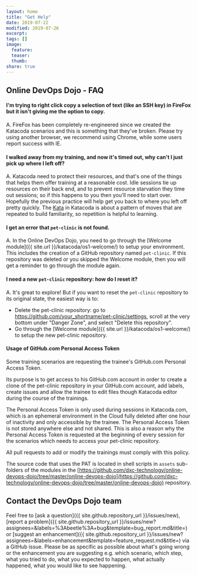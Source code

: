 ```yaml
---
layout: home
title: "Get Help"
date: 2019-07-22
modified: 2019-07-26
excerpt:
tags: []
image:
  feature: 
  teaser:
  thumb:
share: true
---
```


## Online DevOps Dojo - FAQ

#### I'm trying to right click copy a selection of text (like an SSH key) in FireFox but it isn't giving me the option to copy.

A. FireFox has been completely re-engineered since we created the Katacoda scenarios and this is something that they've broken. Please try using another browser, we recommend using Chrome, while some users report success with IE.

#### I walked away from my training, and now it's timed out, why can't I just pick up where I left off?

A. Katacoda need to protect their resources, and that's one of the things that helps them offer training at a reasonable cost. Idle sessions tie up resources on their back end, and to prevent resource starvation they time out sessions; so if this happens to you then you'll need to start over. Hopefully the previous practice will help get you back to where you left off pretty quickly. The [Kata](https://en.wikipedia.org/wiki/Kata) in Katacoda is about a pattern of moves that are repeated to build familiarity, so repetition is helpful to learning.

#### I get an error that `pet-clinic` is not found.

A. In the Online DevOps Dojo, you need to go through the [Welcome module]({{ site.url }}/katacoda/os1-welcome/) to setup your environment. This includes the creation of a GitHub repository named `pet-clinic`. If this repository was deleted or you skipped the Welcome module, then you will get a reminder to go through the module again.

#### I need a new `pet-clinic` repository: how do I reset it?

A. It's great to explore! But if you want to reset the `pet-clinic` repository to its original state, the easiest way is to:

* Delete the pet-clinic repository: go to https://github.com/your_shortname/pet-clinic/settings, scroll at the very bottom under "Danger Zone", and select "Delete this repository".
* Go through the [Welcome module]({{ site.url }}/katacoda/os1-welcome/) to setup the new pet-clinic repository.

#### <a name="PAT"></a>Usage of GitHub.com Personal Access Token

Some training scenarios are requesting the trainee's GitHub.com Personal Access Token.

Its purpose is to get access to his GitHub.com account in order to create a clone of the pet-clinic repository in your GitHub.com account, add labels, create issues and allow the trainee to edit files though Katacoda editor during the course of the trainings.

The Personal Access Token is only used during sessions in Katacoda.com, which is an ephemeral environment in the Cloud fully deleted after one hour of inactivity and only accessible by the trainee. The Personal Access Token is not stored anywhere else and not shared. This is also a reason why the Personal Access Token is requested at the beginning of every session for the scenarios which needs to access your pet-clinic repository.

All pull requests to add or modify the trainings must comply with this policy.

The source code that uses the PAT is located in shell scripts in `assets` sub-folders of the modules in the [https://github.com/dxc-technology/online-devops-dojo/tree/master/online-devops-dojo](https://github.com/dxc-technology/online-devops-dojo/tree/master/online-devops-dojo) repository.

## Contact the DevOps Dojo team

Feel free to [ask a question]({{ site.github.repository_url }}/issues/new), [report a problem]({{ site.github.repository_url }}/issues/new?assignees=&labels=%3Abeetle%3A+bug&template=bug_report.md&title=) or [suggest an enhancement]({{ site.github.repository_url }}/issues/new?assignees=&labels=enhancement&template=feature_request.md&title=) via a GitHub issue. Please be as specific as possible about what's going wrong or the enhancement you are suggesting e.g. which scenario, which step, what you tried to do, what you expected to happen, what actually happened, what you would like to see happening.
